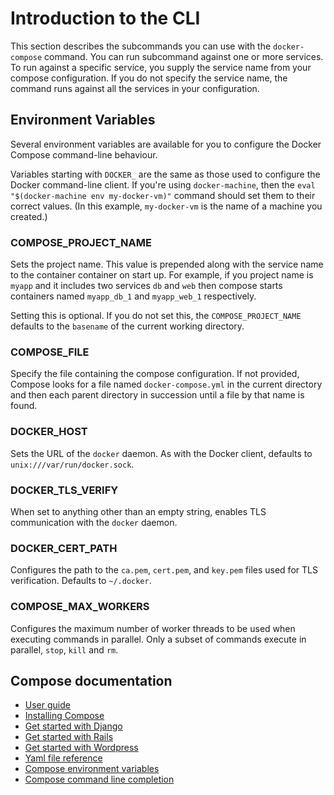 <!--[metadata]>
+++
title = "Introduction to the CLI"
description = "Introduction to the CLI"
keywords = ["fig, composition, compose, docker, orchestration, cli,  reference"]
[menu.main]
parent = "smn_compose_cli"
weight=-2	
+++
<![end-metadata]-->


# Introduction to the CLI

This section describes the subcommands you can use with the `docker-compose` command.  You can run subcommand against one or more services. To run against a specific service, you supply the service name from your compose configuration. If you do not specify the service name, the command runs against all the services in your configuration.

## Environment Variables

Several environment variables are available for you to configure the Docker Compose command-line behaviour.

Variables starting with `DOCKER_` are the same as those used to configure the
Docker command-line client. If you're using `docker-machine`, then the `eval "$(docker-machine env my-docker-vm)"` command should set them to their correct values. (In this example, `my-docker-vm` is the name of a machine you created.)

### COMPOSE\_PROJECT\_NAME

Sets the project name. This value is prepended along with the service name to the container container on start up. For example, if you project name is `myapp` and it includes two services `db` and `web` then compose starts containers named  `myapp_db_1` and `myapp_web_1` respectively.

Setting this is optional. If you do not set this, the `COMPOSE_PROJECT_NAME` defaults to the `basename` of the current working directory.

### COMPOSE\_FILE

Specify the file containing the compose configuration. If not provided, Compose looks for a file named  `docker-compose.yml` in the current directory and then each parent directory in succession until a file by that name is found.

### DOCKER\_HOST

Sets the URL of the `docker` daemon. As with the Docker client, defaults to `unix:///var/run/docker.sock`.

### DOCKER\_TLS\_VERIFY

When set to anything other than an empty string, enables TLS communication with
the `docker` daemon.

### DOCKER\_CERT\_PATH

Configures the path to the `ca.pem`, `cert.pem`, and `key.pem` files used for TLS verification. Defaults to `~/.docker`.

### COMPOSE\_MAX\_WORKERS

Configures the maximum number of worker threads to be used when executing
commands in parallel. Only a subset of commands execute in parallel, `stop`,
`kill` and `rm`.







## Compose documentation

- [User guide](/)
- [Installing Compose](install.md)
- [Get started with Django](django.md)
- [Get started with Rails](rails.md)
- [Get started with Wordpress](wordpress.md)
- [Yaml file reference](yml.md)
- [Compose environment variables](env.md)
- [Compose command line completion](completion.md)
